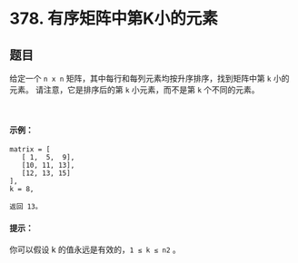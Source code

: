 # 378. 有序矩阵中第K小的元素

## 题目

给定一个 `n x n` 矩阵，其中每行和每列元素均按升序排序，找到矩阵中第 `k` 小的元素。
请注意，它是排序后的第 `k` 小元素，而不是第 `k` 个不同的元素。

 

#### 示例：
```
matrix = [
   [ 1,  5,  9],
   [10, 11, 13],
   [12, 13, 15]
],
k = 8,

返回 13。
```

#### 提示：
你可以假设 k 的值永远是有效的，`1 ≤ k ≤ n2` 。